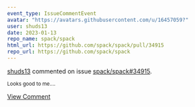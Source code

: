 ```yaml
---
event_type: IssueCommentEvent
avatar: "https://avatars.githubusercontent.com/u/16457059?"
user: shuds13
date: 2023-01-13
repo_name: spack/spack
html_url: https://github.com/spack/spack/pull/34915
repo_url: https://github.com/spack/spack
---
```


<a href='https://github.com/shuds13' target='_blank'>shuds13</a> commented on issue <a href='https://github.com/spack/spack/pull/34915' target='_blank'>spack/spack#34915</a>.

<small>Looks good to me....</small>

<a href='https://github.com/spack/spack/pull/34915' target='_blank'>View Comment</a>